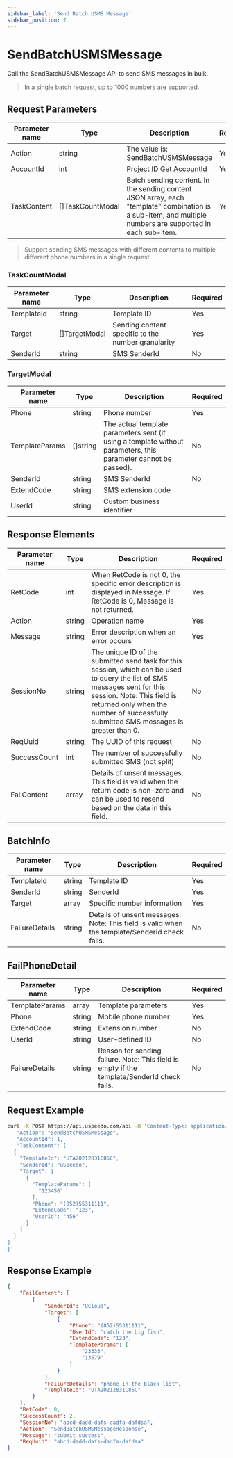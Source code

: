 ```yaml
---
sidebar_label: 'Send Batch USMS Message'
sidebar_position: 7
---
```


# SendBatchUSMSMessage

Call the SendBatchUSMSMessage API to send SMS messages in bulk.

> In a single batch request, up to 1000 numbers are supported.

## Request Parameters
|Parameter name| Type | Description |Required|
|---|---|---|---|
|Action| string | The value is: SendBatchUSMSMessage |Yes|
|AccountId| int | Project ID [Get AccountId](../index.md) |Yes|
|TaskContent| []TaskCountModal | Batch sending content. In the sending content JSON array, each "template" combination is a sub-item, and multiple numbers are supported in each sub-item. |Yes|

> Support sending SMS messages with different contents to multiple different phone numbers in a single request.

### TaskCountModal

|Parameter name| Type | Description | Required |
|---|---|---|---|
|TemplateId| string | Template ID | Yes |
|Target| []TargetModal | Sending content specific to the number granularity | Yes|
|SenderId| string | SMS SenderId | No |


### TargetModal

|Parameter name| Type | Description | Required |
|---|---|---|---|
|Phone|string|Phone number|Yes|
|TemplateParams| []string | The actual template parameters sent (if using a template without parameters, this parameter cannot be passed). | No |
|SenderId| string | SMS SenderId | No |
|ExtendCode|string|SMS extension code||No|
|UserId|string|Custom business identifier||No|

## Response Elements
|Parameter name|Type|Description|Required|
|---|---|---|---|
|RetCode|int|When RetCode is not 0, the specific error description is displayed in Message. If RetCode is 0, Message is not returned.|Yes|
|Action|string|Operation name|Yes|
|Message|string|Error description when an error occurs|Yes|
|SessionNo|string|The unique ID of the submitted send task for this session, which can be used to query the list of SMS messages sent for this session. Note: This field is returned only when the number of successfully submitted SMS messages is greater than 0.|No|
|ReqUuid|string|The UUID of this request|No|
|SuccessCount|int|The number of successfully submitted SMS (not split)|No|
|FailContent|array|Details of unsent messages. This field is valid when the return code is non-zero and can be used to resend based on the data in this field.|No|

## BatchInfo
|Parameter name|Type|Description|Required|
|---|---|---|---|
|TemplateId|string|Template ID|Yes|
|SenderId|string|SenderId|Yes|
|Target|array|Specific number information|Yes|
|FailureDetails|string|Details of unsent messages. Note: This field is valid when the template/SenderId check fails.|No|

## FailPhoneDetail
|Parameter name|Type|Description|Required|
|---|---|---|---|
|TemplateParams|array|Template parameters|Yes|
|Phone|string|Mobile phone number|Yes|
|ExtendCode|string|Extension number|No|
|UserId|string|User-defined ID|No|
|FailureDetails|string|Reason for sending failure. Note: This field is empty if the template/SenderId check fails.|No|

## Request Example

```bash
curl -X POST https://api.uspeedo.com/api -H 'Content-Type: application/json' -d '{
   "Action": "SendBatchUSMSMessage",
   "AccountId": 1,
   "TaskContent": [
  {
    "TemplateId": "UTA20212831C85C",
    "SenderId": "uSpeedo",
    "Target": [
      {
        "TemplateParams": [
          "123456"
        ],
        "Phone": "(852)55311111",
        "ExtendCode": "123",
        "UserId": "456"
      }
    ]
  }
]
}'
```

## Response Example

```json
{
    "FailContent": [
        {
            "SenderId": "UCloud", 
            "Target": [
                {
                    "Phone": "(852)55311111", 
                    "UserId": "catch the big fish", 
                    "ExtendCode": "123", 
                    "TemplateParams": [
                        "23333", 
                        "13579"
                    ]
                }
            ], 
            "FailureDetails": "phone in the black list", 
            "TemplateId": "UTA20212831C85C"
        }
    ], 
    "RetCode": 0, 
    "SuccessCount": 2, 
    "SessionNo": "abcd-dadd-dafs-dadfa-dafdsa", 
    "Action": "SendBatchUSMSMessageResponse", 
    "Message": "submit success", 
    "ReqUuid": "abcd-dadd-dafs-dadfa-dafdsa"
}
```